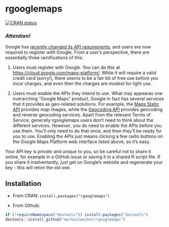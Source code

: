# rgooglemaps

<!-- README.md is generated from README.Rmd. Please edit that file -->
<!-- badges: start -->

[![CRAN
status](https://www.r-pkg.org/badges/version/rgooglemaps)](https://cran.r-project.org/package=rgooglemaps)
<!-- badges: end -->

### *Attention!*

Google has [recently changed its API
requirements](https://developers.google.com/maps/documentation/geocoding/usage-and-billing),
and users are now required to register with Google. From a
user’s perspective, there are essentially three ramifications of this:

1.  Users must register with Google. You can do this at
    <a href="https://cloud.google.com/maps-platform/" class="uri">https://cloud.google.com/maps-platform/</a>.
    While it will require a valid credit card (sorry!), there seems to
    be a fair bit of free use before you incur charges, and even then
    the charges are modest for light use.

2.  Users must enable the APIs they intend to use. What may appearas one overarching “Google Maps” product, Google in
    fact has several services that it provides as geo-related solutions.
    For example, the [Maps Static
    API](https://developers.google.com/maps/documentation/maps-static/intro)
    provides map images, while the [Geocoding
    API](https://developers.google.com/maps/documentation/geocoding/intro)
    provides geocoding and reverse geocoding services. Apart from the
    relevant Terms of Service, generally rgooglemaps users don’t need to
    think about the different services. *However*, you do need to enable the APIs before you use
    them. You’ll only need to do that once, and then they’ll be ready
    for you to use. Enabling the APIs just means clicking a few radio
    buttons on the Google Maps Platform web interface listed above, so
    it’s easy.


Your API key is *private* and unique to you, so be careful not to share
it online, for example in a GitHub issue or saving it in a shared R
script file. If you share it inadvertantly, just get on Google’s website
and regenerate your key - this will retire the old one. 


Installation
------------

-   From CRAN: `install.packages("rgooglemaps")`

-   From Github:

``` r
if (!requireNamespace("devtools")) install.packages("devtools")
devtools::install_github("markusloecher/rgooglemaps")
```


